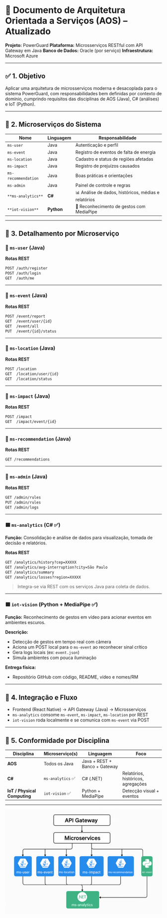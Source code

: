 # 📄 Documento de Arquitetura Orientada a Serviços (AOS) – Atualizado

**Projeto:** PowerGuard
**Plataforma:** Microsserviços RESTful com API Gateway em Java
**Banco de Dados:** Oracle (por serviço)
**Infraestrutura:** Microsoft Azure

---

## ✅ 1. Objetivo

Aplicar uma arquitetura de microsserviços moderna e desacoplada para o sistema PowerGuard, com responsabilidades bem definidas por contexto de domínio, cumprindo requisitos das disciplinas de AOS (Java), C# (análises) e IoT (Python).

---

## 🧱 2. Microserviços do Sistema

| Nome                | Linguagem  | Responsabilidade                                     |
| ------------------- | ---------- | ---------------------------------------------------- |
| `ms-user`           | Java       | Autenticação e perfil                                |
| `ms-event`          | Java       | Registro de eventos de falta de energia              |
| `ms-location`       | Java       | Cadastro e status de regiões afetadas                |
| `ms-impact`         | Java       | Registro de prejuízos causados                       |
| `ms-recommendation` | Java       | Boas práticas e orientações                          |
| `ms-admin`          | Java       | Painel de controle e regras                          |
| `**ms-analytics**`  | **C#**     | 📊 Análise de dados, históricos, médias e relatórios |
| `**iot-vision**`    | **Python** | 🎥 Reconhecimento de gestos com MediaPipe            |

---

## 🧩 3. Detalhamento por Microserviço

### 📘 `ms-user` (Java)

**Rotas REST**

```
POST /auth/register
POST /auth/login
GET  /auth/me
```

---

### 📗 `ms-event` (Java)

**Rotas REST**

```
POST /event/report
GET  /event/user/{id}
GET  /event/all
PUT  /event/{id}/status
```

---

### 📙 `ms-location` (Java)

**Rotas REST**

```
POST /location
GET  /location/user/{id}
GET  /location/status
```

---

### 📕 `ms-impact` (Java)

**Rotas REST**

```
POST /impact
GET  /impact/event/{id}
```

---

### 📒 `ms-recommendation` (Java)

**Rotas REST**

```
GET /recommendations
```

---

### 🧾 `ms-admin` (Java)

**Rotas REST**

```
GET /admin/rules
PUT /admin/rules
GET /admin/logs
```

---

### 🟦 `ms-analytics` (C# ✅)

**Função:** Consolidação e análise de dados para visualização, tomada de decisão e relatórios.

**Rotas REST**

```
GET /analytics/history?cep=XXXXX
GET /analytics/avg-interruption?city=São Paulo
GET /analytics/summary
GET /analytics/losses?region=XXXXX
```

> Integra-se via REST com os serviços Java para coleta de dados.

---

### 🟩 `iot-vision` (Python + MediaPipe ✅)

**Função:** Reconhecimento de gestos em vídeo para acionar eventos em ambientes escuros.

**Descrição:**

- Detecção de gestos em tempo real com câmera
- Aciona um POST local para o `ms-event` ao reconhecer sinal crítico
- Gera logs locais (ex: `event.json`)
- Simula ambientes com pouca iluminação

**Entrega física:**

- Repositório GitHub com código, README, vídeo e nomes/RM

---

## 🔁 4. Integração e Fluxo

- Frontend (React Native) → API Gateway (Java) → Microsserviços
- `ms-analytics` consome `ms-event`, `ms-impact`, `ms-location` por REST
- `iot-vision` roda localmente e se comunica com `ms-event` via POST

---

## 📌 5. Conformidade por Disciplina

| Disciplina                   | Microserviço(s)   | Linguagem                     | Foco                               |
| ---------------------------- | ----------------- | ----------------------------- | ---------------------------------- |
| **AOS**                      | Todos os Java     | Java + REST + Banco + Gateway |                                    |
| **C#**                       | `ms-analytics` ✅ | C# (.NET)                     | Relatórios, históricos, agregações |
| **IoT / Physical Computing** | `iot-vision` ✅   | Python + MediaPipe            | Detecção visual + eventos          |

---

<img src="./image.png"/>
